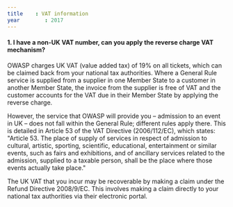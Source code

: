 ```yaml
---
title    : VAT information
year		: 2017
---
```


#### 1.  I have a non-UK VAT number, can you apply the reverse charge VAT mechanism?

OWASP charges UK VAT (value added tax) of 19% on all tickets, which can be claimed back from your national tax authorities.
Where a General Rule service is supplied from a supplier in one Member State to a customer in another Member State, the invoice
from the supplier is free of VAT and the customer accounts for the VAT due in their Member State by applying the reverse charge.

However, the service that OWASP will provide you – admission to an event in UK – does not fall within the General Rule; different rules apply there. This is detailed in Article 53 of the VAT Directive (2006/112/EC), which states: "Article 53. The place of
supply of services in respect of admission to cultural, artistic, sporting, scientific, educational, entertainment or similar events,
such as fairs and exhibitions, and of ancillary services related to the admission, supplied to a taxable person, shall be the place where
those events actually take place."

The UK VAT that you incur may be recoverable by making a claim under the Refund Directive 2008/9/EC. This involves making a claim directly
to your national tax authorities via their electronic portal.
